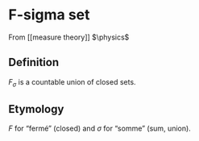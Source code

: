 # F-sigma set
From [[measure theory]]
$\physics$
## Definition
$F_{\sigma}$ is a countable union of closed sets.

## Etymology
$F$ for “fermé” (closed) and $\sigma$ for “somme” (sum, union).